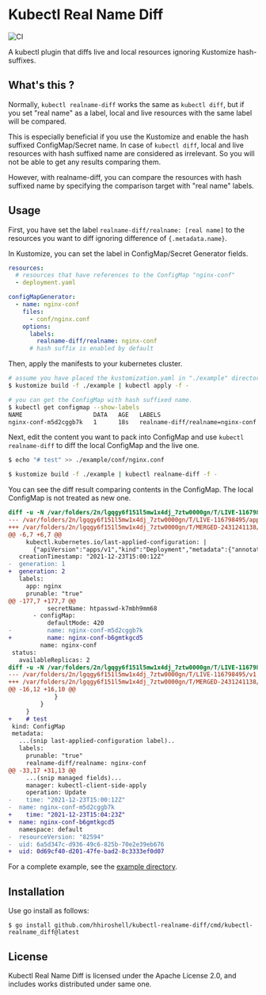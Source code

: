 # Kubectl Real Name Diff

![CI](https://github.com/hhiroshell/kubectl-realname-diff/actions/workflows/ci.yaml/badge.svg)

A kubectl plugin that diffs live and local resources ignoring Kustomize hash-suffixes.

## What's this ?
Normally, `kubectl realname-diff` works the same as `kubectl diff`, but if you set
"real name" as a label, local and live resources with the same label will be compared.

This is especially beneficial if you use the Kustomize and enable the hash suffixed
ConfigMap/Secret name. In case of `kubectl diff`, local and live resources with hash
suffixed name are considered as irrelevant. So you will not be able to get any results
comparing them.

However, with realname-diff, you can compare the resources with hash suffixed name by
specifying the comparison target with "real name" labels.

## Usage
First, you have set the label `realname-diff/realname: [real name]` to the resources
you want to diff ignoring difference of `{.metadata.name}`.

In Kustomize, you can set the label in ConfigMap/Secret Generator fields.

```yaml
resources:
  # resources that have references to the ConfigMap "nginx-conf"
  - deployment.yaml

configMapGenerator:
  - name: nginx-conf
    files:
      - conf/nginx.conf
    options:
      labels:
        realname-diff/realname: nginx-conf
      # hash suffix is enabled by default
```

Then, apply the manifests to your kubernetes cluster.

```bash
# assume you have placed the kustomization.yaml in "./example" directory
$ kustomize build -f ./example | kubectl apply -f -

# you can get the ConfigMap with hash suffixed name.
$ kubectl get configmap --show-labels
NAME                    DATA   AGE   LABELS
nginx-conf-m5d2cggb7k   1      18s   realname-diff/realname=nginx-conf
```

Next, edit the content you want to pack into ConfigMap and use `kubectl realname-diff`
to diff the local ConfigMap and the live one.

```bash
$ echo "# test" >> ./example/conf/nginx.conf

$ kustomize build -f ./example | kubectl realname-diff -f -
```

You can see the diff result comparing contents in the ConfigMap. The local ConfigMap
is not treated as new one.

```diff
diff -u -N /var/folders/2n/lgqgy6f151l5mw1x4dj_7ztw0000gn/T/LIVE-116798495/apps.v1.Deployment.default.nginx /var/folders/2n/lgqgy6f151l5mw1x4dj_7ztw0000gn/T/MERGED-2431241138/apps.v1.Deployment.default.nginx
--- /var/folders/2n/lgqgy6f151l5mw1x4dj_7ztw0000gn/T/LIVE-116798495/apps.v1.Deployment.default.nginx	2021-12-24 00:04:23.000000000 +0900
+++ /var/folders/2n/lgqgy6f151l5mw1x4dj_7ztw0000gn/T/MERGED-2431241138/apps.v1.Deployment.default.nginx	2021-12-24 00:04:23.000000000 +0900
@@ -6,7 +6,7 @@
     kubectl.kubernetes.io/last-applied-configuration: |
       {"apiVersion":"apps/v1","kind":"Deployment","metadata":{"annotations":{},"labels":{"app":"nginx","prunable":"true"},"name":"nginx","namespace":"default"},"spec":{"replicas":2,"selector":{"matchLabels":{"app":"nginx","prunable":"true"}},"template":{"metadata":{"labels":{"app":"nginx","prunable":"true"}},"spec":{"containers":[{"image":"nginx:latest","name":"nginx","ports":[{"containerPort":80}],"volumeMounts":[{"mountPath":"/etc/nginx/htpasswd","name":"htpasswd","readOnly":true},{"mountPath":"/etc/nginx","name":"nginx-conf","readOnly":true}]}],"volumes":[{"name":"htpasswd","secret":{"secretName":"htpasswd-k7mbh9mm68"}},{"configMap":{"name":"nginx-conf-m5d2cggb7k"},"name":"nginx-conf"}]}}}}
   creationTimestamp: "2021-12-23T15:00:12Z"
-  generation: 1
+  generation: 2
   labels:
     app: nginx
     prunable: "true"
@@ -177,7 +177,7 @@
           secretName: htpasswd-k7mbh9mm68
       - configMap:
           defaultMode: 420
-          name: nginx-conf-m5d2cggb7k
+          name: nginx-conf-b6gmtkgcd5
         name: nginx-conf
 status:
   availableReplicas: 2
diff -u -N /var/folders/2n/lgqgy6f151l5mw1x4dj_7ztw0000gn/T/LIVE-116798495/v1.ConfigMap.default.nginx-conf-m5d2cggb7k /var/folders/2n/lgqgy6f151l5mw1x4dj_7ztw0000gn/T/MERGED-2431241138/v1.ConfigMap.default.nginx-conf-m5d2cggb7k
--- /var/folders/2n/lgqgy6f151l5mw1x4dj_7ztw0000gn/T/LIVE-116798495/v1.ConfigMap.default.nginx-conf-m5d2cggb7k	2021-12-24 00:04:23.000000000 +0900
+++ /var/folders/2n/lgqgy6f151l5mw1x4dj_7ztw0000gn/T/MERGED-2431241138/v1.ConfigMap.default.nginx-conf-m5d2cggb7k	2021-12-24 00:04:23.000000000 +0900
@@ -16,12 +16,10 @@
             }
         }
     }
+    # test
 kind: ConfigMap
 metadata:
   ...(snip last-applied-configuration label)..
   labels:
     prunable: "true"
     realname-diff/realname: nginx-conf
@@ -33,17 +31,13 @@
     ...(snip managed fields)...
     manager: kubectl-client-side-apply
     operation: Update
-    time: "2021-12-23T15:00:12Z"
-  name: nginx-conf-m5d2cggb7k
+    time: "2021-12-23T15:04:23Z"
+  name: nginx-conf-b6gmtkgcd5
   namespace: default
-  resourceVersion: "82594"
-  uid: 6a5d347c-d936-49c6-825b-70e2e39eb676
+  uid: 0d69cf40-d201-47fe-bad2-8c3333ef0d07
```

For a complete example, see the [example directory](./example). 

## Installation
Use go install as follows:

```
$ go install github.com/hhiroshell/kubectl-realname-diff/cmd/kubectl-realname_diff@latest
```

## License
Kubectl Real Name Diff is licensed under the Apache License 2.0, and includes works
distributed under same one.
